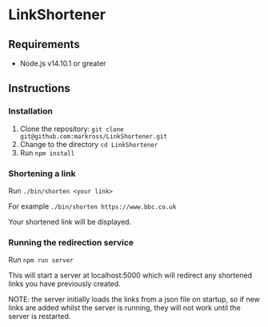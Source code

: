 # LinkShortener

## Requirements
- Node.js v14.10.1 or greater

## Instructions

### Installation
1. Clone the repository:  `git clone git@github.com:markross/LinkShortener.git`
2. Change to the directory `cd LinkShortener`
3. Run `npm install`

### Shortening a link

Run `./bin/shorten <your link>` 

For example `./bin/shorten https://www.bbc.co.uk`

Your shortened link will be displayed.

### Running the redirection service

Run `npm run server`

This will start a server at localhost:5000 which will redirect any shortened links you have previously created. 

NOTE: the server initially loads the links from a json file on startup, so if new links are added whilst the server is running, they will not work until the server is restarted.
